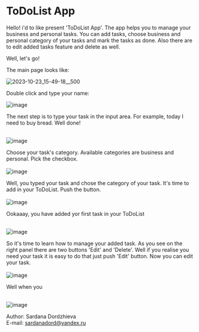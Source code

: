 # ToDoList App
Hello! i'd to like present 'ToDoList App'. The app helps you to manage your business and personal tasks.
You can add tasks, choose business and personal category of your tasks and mark the tasks as done.
Also there are to edit added tasks feature and delete as well.

Well, let's go!

The main page looks like:<br>

![2023-10-23_15-49-18__500](https://github.com/SardanaMir/neobis-front-todoList/assets/134269662/4961eeb9-9fcf-4ca3-88f3-93024ffcad5b)

Double click and type your name:<br>

![image](https://github.com/SardanaMir/neobis-front-todoList/assets/134269662/88c4cc2c-f48f-4ff6-93ce-5f0f58d671ff)

The next step is to type your task in the input area. For example, today I need to buy bread.
Well done!<br></br>

![image](https://github.com/SardanaMir/neobis-front-todoList/assets/134269662/d595f91a-ee13-4c1c-bd5a-4d565a7bb04f)


Choose your task's category. Available categories are business and personal.
Pick the checkbox.<br></br>
![image](https://github.com/SardanaMir/neobis-front-todoList/assets/134269662/30322d29-f3ce-4fa7-9eb1-ba511e352114)

Well, you typed your task and chose the category of your task. It's time to add in your ToDoList.
Push the button.<br></br>
![image](https://github.com/SardanaMir/neobis-front-todoList/assets/134269662/39227f36-431e-413a-b5fb-80f64dc9f6f6)

Ookaaay, you have added yor first task in your ToDoList<br></br>

![image](https://github.com/SardanaMir/neobis-front-todoList/assets/134269662/5b0c5ec9-254c-49e1-8873-fda795d23a70)

So it's time to learn how to manage your added task.
As you see on the right panel there are two buttons 'Edit' and 'Delete'.
Well if you realise you need your task it is easy to do that just push 'Edit' button.
Now you can edit your task.<br></br>
![image](https://github.com/SardanaMir/neobis-front-todoList/assets/134269662/55eadaa8-ca43-4f14-9c3a-5162fa9f4f67)

Well when you <br></br>

![image](https://github.com/SardanaMir/neobis-front-todoList/assets/134269662/833c4e4a-3bef-415f-9f9c-4fad9753724b)

Author: Sardana Dordzhieva <br>
E-mail: sardanadord@yandex.ru




